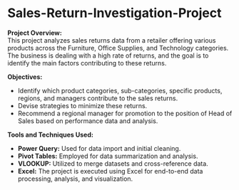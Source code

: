 # Sales-Return-Investigation-Project
**Project Overview:**  
This project analyzes sales returns data from a retailer offering various products across the Furniture, Office Supplies, and Technology categories. The business is dealing with a high rate of returns, and the goal is to identify the main factors contributing to these returns.

**Objectives:**  
- Identify which product categories, sub-categories, specific products, regions, and managers contribute to the sales returns.  
- Devise strategies to minimize these returns.  
- Recommend a regional manager for promotion to the position of Head of Sales based on performance data and analysis.

**Tools and Techniques Used:**  
- **Power Query:** Used for data import and initial cleaning.  
- **Pivot Tables:** Employed for data summarization and analysis.  
- **VLOOKUP:** Utilized to merge datasets and cross-reference data.  
- **Excel:** The project is executed using Excel for end-to-end data processing, analysis, and visualization.
